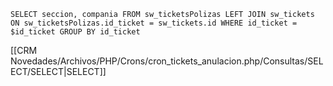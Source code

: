 `SELECT seccion, compania FROM sw_ticketsPolizas LEFT JOIN sw_tickets ON sw_ticketsPolizas.id_ticket = sw_tickets.id WHERE id_ticket = $id_ticket GROUP BY id_ticket`

[[CRM Novedades/Archivos/PHP/Crons/cron_tickets_anulacion.php/Consultas/SELECT/SELECT|SELECT]]